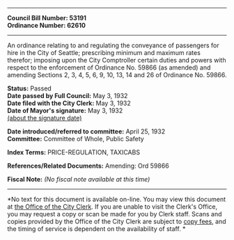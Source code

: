 * * * * *  
  
**Council Bill Number: [](#h0)[](#h2)53191**   
**Ordinance Number: 62610**  
  
* * * * *  
  
An ordinance relating to and regulating the conveyance of passengers for hire in the City of Seattle; prescribing minimum and maximum rates therefor; imposing upon the City Comptroller certain duties and powers with respect to the enforcement of Ordinance No. 59866 (as amended) and amending Sections 2, 3, 4, 5, 6, 9, 10, 13, 14 and 26 of Ordinance No. 59866.  
  
**Status:** Passed   
**Date passed by Full Council:** May 3, 1932   
**Date filed with the City Clerk:** May 3, 1932   
**Date of Mayor's signature:** May 3, 1932   
[(about the signature date)](/~public/approvaldate.htm)   
  
  
**Date introduced/referred to committee:** April 25, 1932   
**Committee:** Committee of Whole, Public Safety   
  
**Index Terms:** PRICE-REGULATION, TAXICABS  
  
**References/Related Documents:** Amending: Ord 59866  
  
**Fiscal Note:** *(No fiscal note available at this time)*  
  
* * * * *  
  
*No text for this document is available on-line. You may view this document at [the Office of the City Clerk](http://www.seattle.gov/leg/clerk/contactUs.htm). If you are unable to visit the Clerk's Office, you may request a copy or scan be made for you by Clerk staff. Scans and copies provided by the Office of the City Clerk are subject to [copy fees](http://clerk.seattle.gov/~public/clerkfees.htm), and the timing of service is dependent on the availability of staff. *  
  
  
